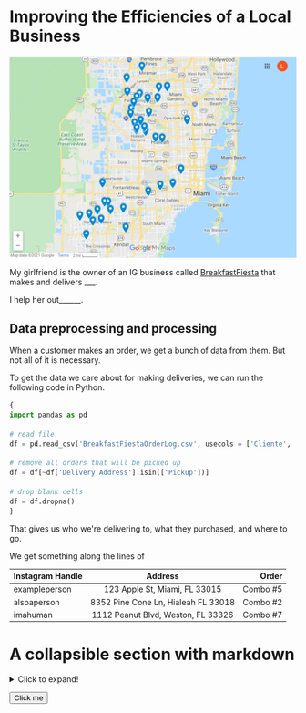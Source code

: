 # Improving the Efficiencies of a Local Business

<img src="/breakfastfiesta/deliverymap.png" alt="delivery" width="1000"/>

My girlfriend is the owner of an IG business called [BreakfastFiesta](https://www.instagram.com/breakfastfiesta/) that makes and delivers ___.

I help her out______.


## Data preprocessing and processing

When a customer makes an order, we get a bunch of data from them. But not all of it is necessary.

To get the data we care about for making deliveries, we can run the following code in Python.

```python
{
import pandas as pd

# read file
df = pd.read_csv('BreakfastFiestaOrderLog.csv', usecols = ['Cliente', 'Orden', 'Delivery Address'], index_col='Cliente')

# remove all orders that will be picked up
df = df[~df['Delivery Address'].isin(['Pickup'])]

# drop blank cells
df = df.dropna()
}
```

That gives us who we're delivering to, what they purchased, and where to go. 

We get something along the lines of


| Instagram Handle  | Address  | Order |
| :------------ |:---------------:| -----:|
| exampleperson      | 123 Apple St, Miami, FL 33015 | Combo #5 |
| alsoaperson     | 8352 Pine Cone Ln, Hialeah FL 33018 | Combo #2 |
| imahuman | 1112 Peanut Blvd, Weston, FL 33326 | Combo #7 |




# A collapsible section with markdown
<details>
  <summary>Click to expand!</summary>
  
  ## Heading
  1. A numbered
  2. list
     * With some
     * Sub bullets
</details>


<button name="button">Click me</button>